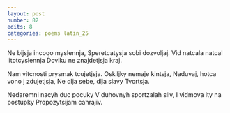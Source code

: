 ```yaml
---
layout: post
number: 82
edits: 8
categories: poems latin_25
---
```


Ne bijsja incoqo myslennja,
Speretcatysja sobi dozvoljaj.
Vid natcala natcal litotcyslennja
Doviku ne znajdetjsja kraj. 

Nam vitcnosti prysmak tcujetjsja.
Oskiljky nemaje kintsja,
Naduvaj, hotca vono j zdujetjsja,
Ne dlja sebe, dlja slavy Tvortsja. 

Nedaremni nacyh duc pocuky
V duhovnyh sportzalah sliv,
I vidmova ity na postupky
Propozytsijam cahrajiv.
